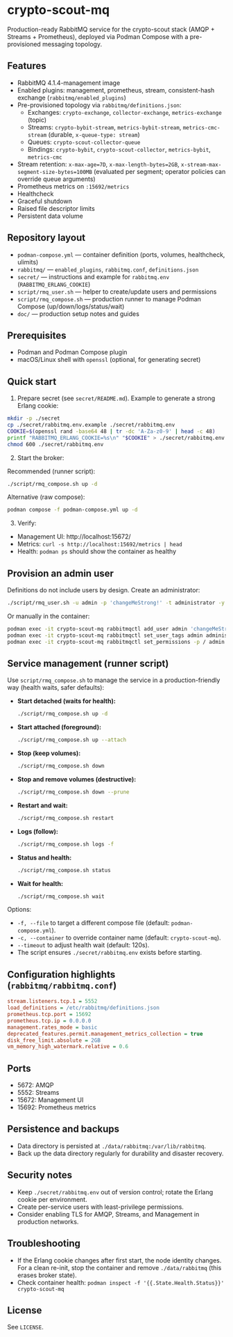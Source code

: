 # crypto-scout-mq

Production-ready RabbitMQ service for the crypto-scout stack (AMQP + Streams + Prometheus), deployed via Podman Compose
with a pre-provisioned messaging topology.

## Features

- RabbitMQ 4.1.4-management image
- Enabled plugins: management, prometheus, stream, consistent-hash exchange (`rabbitmq/enabled_plugins`)
- Pre-provisioned topology via `rabbitmq/definitions.json`:
    - Exchanges: `crypto-exchange`, `collector-exchange`, `metrics-exchange` (topic)
    - Streams: `crypto-bybit-stream`, `metrics-bybit-stream`, `metrics-cmc-stream` (durable, `x-queue-type: stream`)
    - Queues: `crypto-scout-collector-queue`
    - Bindings: `crypto-bybit`, `crypto-scout-collector`, `metrics-bybit`, `metrics-cmc`
- Stream retention: `x-max-age=7D`, `x-max-length-bytes=2GB`, `x-stream-max-segment-size-bytes=100MB` (evaluated per
  segment; operator policies can override queue arguments)
- Prometheus metrics on `:15692/metrics`
- Healthcheck
- Graceful shutdown
- Raised file descriptor limits
- Persistent data volume

## Repository layout

- `podman-compose.yml` — container definition (ports, volumes, healthcheck, ulimits)
- `rabbitmq/` — `enabled_plugins`, `rabbitmq.conf`, `definitions.json`
- `secret/` — instructions and example for `rabbitmq.env` (`RABBITMQ_ERLANG_COOKIE`)
- `script/rmq_user.sh` — helper to create/update users and permissions
- `script/rmq_compose.sh` — production runner to manage Podman Compose (up/down/logs/status/wait)
- `doc/` — production setup notes and guides

## Prerequisites

- Podman and Podman Compose plugin
- macOS/Linux shell with `openssl` (optional, for generating secret)

## Quick start

1) Prepare secret (see `secret/README.md`). Example to generate a strong Erlang cookie:

```bash
mkdir -p ./secret
cp ./secret/rabbitmq.env.example ./secret/rabbitmq.env
COOKIE=$(openssl rand -base64 48 | tr -dc 'A-Za-z0-9' | head -c 48)
printf "RABBITMQ_ERLANG_COOKIE=%s\n" "$COOKIE" > ./secret/rabbitmq.env
chmod 600 ./secret/rabbitmq.env
```

2) Start the broker:

Recommended (runner script):

  ```bash
  ./script/rmq_compose.sh up -d
  ```

Alternative (raw compose):

  ```bash
  podman compose -f podman-compose.yml up -d
  ```

3) Verify:

- Management UI: http://localhost:15672/
- Metrics: `curl -s http://localhost:15692/metrics | head`
- Health: `podman ps` should show the container as healthy

## Provision an admin user

Definitions do not include users by design. Create an administrator:

  ```bash
  ./script/rmq_user.sh -u admin -p 'changeMeStrong!' -t administrator -y
  ```

Or manually in the container:

  ```bash
  podman exec -it crypto-scout-mq rabbitmqctl add_user admin 'changeMeStrong!'
  podman exec -it crypto-scout-mq rabbitmqctl set_user_tags admin administrator
  podman exec -it crypto-scout-mq rabbitmqctl set_permissions -p / admin ".*" ".*" ".*"
  ```

## Service management (runner script)

Use `script/rmq_compose.sh` to manage the service in a production-friendly way (health waits, safer defaults):

- **Start detached (waits for health):**
  ```bash
  ./script/rmq_compose.sh up -d
  ```
- **Start attached (foreground):**
  ```bash
  ./script/rmq_compose.sh up --attach
  ```
- **Stop (keep volumes):**
  ```bash
  ./script/rmq_compose.sh down
  ```
- **Stop and remove volumes (destructive):**
  ```bash
  ./script/rmq_compose.sh down --prune
  ```
- **Restart and wait:**
  ```bash
  ./script/rmq_compose.sh restart
  ```
- **Logs (follow):**
  ```bash
  ./script/rmq_compose.sh logs -f
  ```
- **Status and health:**
  ```bash
  ./script/rmq_compose.sh status
  ```
- **Wait for health:**
  ```bash
  ./script/rmq_compose.sh wait
  ```

Options:

- `-f, --file` to target a different compose file (default: `podman-compose.yml`).
- `-c, --container` to override container name (default: `crypto-scout-mq`).
- `--timeout` to adjust health wait (default: 120s).
- The script ensures `./secret/rabbitmq.env` exists before starting.

## Configuration highlights (`rabbitmq/rabbitmq.conf`)

  ```ini
  stream.listeners.tcp.1 = 5552
  load_definitions = /etc/rabbitmq/definitions.json
  prometheus.tcp.port = 15692
  prometheus.tcp.ip = 0.0.0.0
  management.rates_mode = basic
  deprecated_features.permit.management_metrics_collection = true
  disk_free_limit.absolute = 2GB
  vm_memory_high_watermark.relative = 0.6
  ```

## Ports

- 5672: AMQP
- 5552: Streams
- 15672: Management UI
- 15692: Prometheus metrics

## Persistence and backups

- Data directory is persisted at `./data/rabbitmq:/var/lib/rabbitmq`.
- Back up the data directory regularly for durability and disaster recovery.

## Security notes

- Keep `./secret/rabbitmq.env` out of version control; rotate the Erlang cookie per environment.
- Create per-service users with least-privilege permissions.
- Consider enabling TLS for AMQP, Streams, and Management in production networks.

## Troubleshooting

- If the Erlang cookie changes after first start, the node identity changes. For a clean re-init, stop the container and
  remove `./data/rabbitmq` (this erases broker state).
- Check container health: `podman inspect -f '{{.State.Health.Status}}' crypto-scout-mq`

## License

See `LICENSE`.
